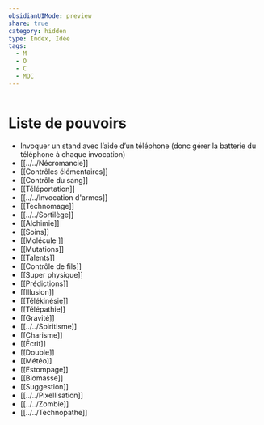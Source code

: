 ```yaml
---
obsidianUIMode: preview
share: true
category: hidden
type: Index, Idée
tags:
  - M
  - O
  - C
  - MOC
---
```


```folderv
```

# Liste de pouvoirs
- Invoquer un stand avec l’aide d’un téléphone (donc gérer la batterie du téléphone à chaque invocation)
- [[../../Nécromancie]]
- [[Contrôles élémentaires]]
- [[Contrôle du sang]]
- [[Téléportation]]
- [[../../Invocation d'armes]]
- [[Technomage]]
- [[../../Sortilège]]
- [[Alchimie]]
- [[Soins]]
- [[Molécule ]]
- [[Mutations]]
- [[Talents]]
- [[Contrôle de fils]]
- [[Super physique]]
- [[Prédictions]]
- [[Illusion]]
- [[Télékinésie]]
- [[Télépathie]]
- [[Gravité]]
- [[../../Spiritisme]]
- [[Charisme]]
- [[Écrit]]
- [[Double]]
- [[Météo]]
- [[Estompage]]
- [[Biomasse]]
- [[Suggestion]]
- [[../../Pixellisation]]
- [[../../Zombie]]
- [[../../Technopathe]]